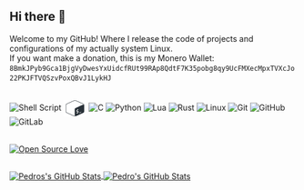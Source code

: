 ## Hi there 👋
Welcome to my GitHub! Where I release the code of projects and configurations of my actually system Linux.   
If you want make a donation, this is my Monero Wallet: `8BmkJPyb9Gca1BjgVyDwesYxUidcfRUt99RAp8QdtF7K35pobg8qy9UcFMXecMpxTVXcJo22PKJFTVQSzvPoxQBvJ1LykHJ`

<div style="display: inline_block"><br>
  
  <img alt="Shell Script" src="https://img.shields.io/badge/shell_script-%23121011.svg?style=for-the-badge&logo=gnu-bash&logoColor=white"/>
  <img align="center" alt="Bash" height="30" width="40" src="https://raw.githubusercontent.com/devicons/devicon/master/icons/bash/bash-plain.svg">
  <img alt="C" src="https://img.shields.io/badge/C-e0e0e0.svg?style=for-the-badge&logo=c&logoColor=blue"/> 
  <img alt="Python" src="https://img.shields.io/badge/Python-blue.svg?style=for-the-badge&logo=python&logoColor=yellow"/> 
  <img alt="Lua" src="https://img.shields.io/badge/lua-2C2D72.svg?style=for-the-badge&logo=lua&logoColor=white"/> 
  <img alt="Rust" src="https://img.shields.io/badge/Rust-white.svg?style=for-the-badge&logo=rust&logoColor=black"/> 
  <img alt="Linux" src="https://img.shields.io/badge/Linux-FCC624?style=for-the-badge&logo=linux&logoColor=black"> 
  <img alt="Git" src="https://img.shields.io/badge/git-%23F05033.svg?style=for-the-badge&logo=git&logoColor=white"/> 
  <img alt="GitHub" src="https://img.shields.io/badge/github-%23121011.svg?style=for-the-badge&logo=github&logoColor=white"/> 
  <img alt="GitLab" src="https://img.shields.io/badge/gitlab-%23181717.svg?style=for-the-badge&logo=gitlab&logoColor=white"/>

<br>[![Open Source Love](https://badges.frapsoft.com/os/v1/open-source.png?v=103)](https://github.com/ellerbrock/open-source-badges/)<br>
</div>

##

<a href="https://github.com/pedroportales/pedroportales">
  <img align="center" src="https://github-readme-stats.vercel.app/api/top-langs/?username=pedroportales&theme=dracula&langs_count=10&hide=vim%20script,makefile&exclude_repo=dotfiles,my-herbstluftwm-cfg,openbox,dwm" alt="Pedros's GitHub Stats" />
</a>
<a href="https://github.com/pedroportales/pedroportales">
  <img align="center" src="https://github-readme-stats.vercel.app/api?username=pedroportales&show_icons=true&theme=dracula&line_height=27&count_private=true" alt="Pedro's GitHub Stats" />
</a>
